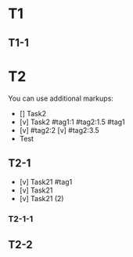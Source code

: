 
# T1
## T1-1
<!--
Comments are excluded from processing
-->
# T2
You can use additional markups:
* [] Task2
* [v] Task2 #tag1:1 #tag2:1.5 #tag1
* [v] #tag2:2 [v] #tag2:3.5
* Test

## T2-1
* [v] Task21 #tag1
* [v] Task21
* [v] Task21 (2)

### T2-1-1

## T2-2
